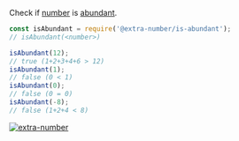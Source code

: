 Check if [number] is [abundant].

```javascript
const isAbundant = require('@extra-number/is-abundant');
// isAbundant(<number>)

isAbundant(12);
// true (1+2+3+4+6 > 12)
isAbundant(1);
// false (0 < 1)
isAbundant(0);
// false (0 = 0)
isAbundant(-8);
// false (1+2+4 < 8)
```


[![extra-number](https://i.imgur.com/MCb8pjO.jpg)](https://www.npmjs.com/package/extra-number)

[number]: https://developer.mozilla.org/en-US/docs/Web/JavaScript/Guide/Numbers_and_dates
[abundant]: https://en.wikipedia.org/wiki/Abundant_number
